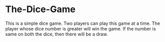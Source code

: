 # The-Dice-Game
This is a simple dice game. Two players can play this game at a time. The player whose dice number is greater will win the game. If the number is same on both the dice, then there will be a draw.
